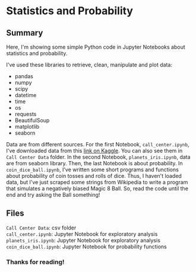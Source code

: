 # Statistics and Probability

## Summary

Here, I'm showing some simple Python code in Jupyter Notebooks about statistics and probability.

I've used these libraries to retrieve, clean, manipulate and plot data:
* pandas
* numpy
* scipy
* datetime
* time
* os
* requests
* BeautifulSoup
* matplotlib
* seaborn

Data are from different sources. For the first Notebook, ```call_center.ipynb```, I've downloaded data from this [link on Kaggle](https://www.kaggle.com/datasets/satvicoder/call-center-data?resource=download). You can also see them in ```Call Center Data``` folder.
In the second Notebook, ```planets_iris.ipynb```, data are from seaborn library.
Then, the last Notebook is about probability. In ```coin_dice_ball.ipynb```, I've written some short programs and functions about probability of coin tosses and rolls of dice. Thus, I haven't loaded data, but I've just scraped some strings from Wikipedia to write a program that simulates a negatively biased Magic 8 Ball. So, read the code until the end and try asking the Ball something!

## Files

```Call Center Data```: csv folder  
```call_center.ipynb```: Jupyter Notebook for exploratory analysis  
```planets_iris.ipynb```: Jupyter Notebook for exploratory analysis  
```coin_dice_ball.ipynb```: Jupyter Notebook for probability functions

### Thanks for reading!